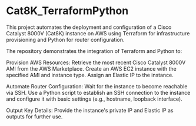 # Cat8K_TerraformPython
This project automates the deployment and configuration of a Cisco Catalyst 8000V (Cat8K) instance on AWS using Terraform for infrastructure provisioning and Python for router configuration.

The repository demonstrates the integration of Terraform and Python to:

Provision AWS Resources:
Retrieve the most recent Cisco Catalyst 8000V AMI from the AWS Marketplace.
Create an AWS EC2 instance with the specified AMI and instance type.
Assign an Elastic IP to the instance.

Automate Router Configuration:
Wait for the instance to become reachable via SSH.
Use a Python script to establish an SSH connection to the instance and configure it with basic settings (e.g., hostname, loopback interface).

Output Key Details:
Provide the instance's private IP and Elastic IP as outputs for further use.
